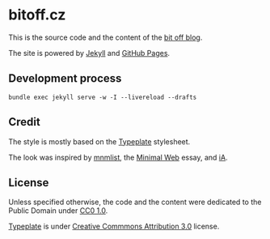 # bitoff.cz

This is the source code and the content of the [bit off blog](https://www.bitoff.cz).

The site is powered by [Jekyll](http://jekyllrb.com/) and [GitHub Pages](http://pages.github.com/).

## Development process

    bundle exec jekyll serve -w -I --livereload --drafts

## Credit

The style is mostly based on the [Typeplate](http://typeplate.com/) stylesheet.

The look was inspired by [mnmlist](http://mnmlist.com/), the [Minimal Web](http://mnmlist.com/w/) essay, and [iA](http://ia.net/blog/).

## License

Unless specified otherwise, the code and the content were dedicated to the Public Domain under [CC0 1.0](http://creativecommons.org/publicdomain/zero/1.0/).

[Typeplate](http://typeplate.com/) is under [Creative Commmons Attribution 3.0](http://creativecommons.org/licenses/by/3.0) license.

